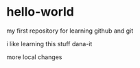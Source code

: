# hello-world
my first repository for learning github and git

i like learning this stuff
dana-it


more local changes
